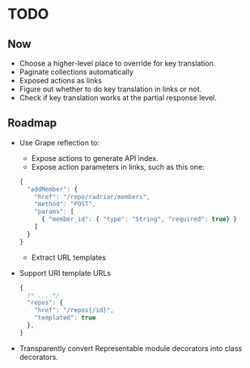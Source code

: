 # TODO

## Now

* Choose a higher-level place to override for key translation.
* Paginate collections automatically
* Exposed actions as links
* Figure out whether to do key translation in links or not.
* Check if key translation works at the partial response level.

## Roadmap

* Use Grape reflection to:
  - Expose actions to generate API index.
  - Expose action parameters in links, such as this one:

  ```javascript
  {
    "addMember": {
      "href": "/repo/radriar/members",
      "method": "POST",
      "params": [
        { "member_id": { "type": "String", "required": true} }
      ]
    }
  }
  ```
  - Extract URL templates


* Support URI template URLs
  ```javascript
  {
    /* ... */
    "repos": {
      "href": "/repos{/id}",
      "templated": true
    },
  }
  ```

* Transparently convert Representable module decorators into class decorators.
